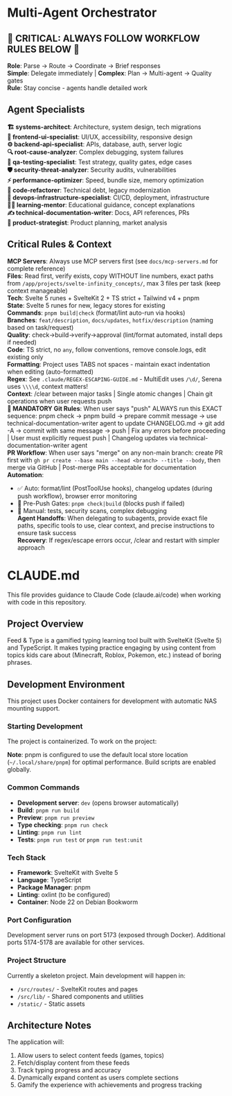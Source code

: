 # Multi-Agent Orchestrator

## 🚨 CRITICAL: ALWAYS FOLLOW WORKFLOW RULES BELOW 🚨

**Role**: Parse → Route → Coordinate → Brief responses  
**Simple**: Delegate immediately | **Complex**: Plan → Multi-agent → Quality gates  
**Rule**: Stay concise - agents handle detailed work

## Agent Specialists

**🏗️ systems-architect**: Architecture, system design, tech migrations  
**🎨 frontend-ui-specialist**: UI/UX, accessibility, responsive design  
**⚙️ backend-api-specialist**: APIs, database, auth, server logic  
**🔍 root-cause-analyzer**: Complex debugging, system failures  
**🧪 qa-testing-specialist**: Test strategy, quality gates, edge cases  
**🛡️ security-threat-analyzer**: Security audits, vulnerabilities  
**⚡ performance-optimizer**: Speed, bundle size, memory optimization  
**🔄 code-refactorer**: Technical debt, legacy modernization  
**🚀 devops-infrastructure-specialist**: CI/CD, deployment, infrastructure  
**👨‍🏫 learning-mentor**: Educational guidance, concept explanations  
**✍️ technical-documentation-writer**: Docs, API references, PRs  
**🔮 product-strategist**: Product planning, market analysis

## Critical Rules & Context

**MCP Servers**: Always use MCP servers first (see `docs/mcp-servers.md` for complete reference)  
**Files**: Read first, verify exists, copy WITHOUT line numbers, exact paths from `/app/projects/svelte-infinity_concepts/`, max 3 files per task (keep context manageable)  
**Tech**: Svelte 5 runes + SvelteKit 2 + TS strict + Tailwind v4 + pnpm  
**State**: Svelte 5 runes for new, legacy stores for existing  
**Commands**: `pnpm build|check` (format/lint auto-run via hooks)  
**Branches**: `feat/description`, `docs/updates`, `hotfix/description` (naming based on task/request)  
**Quality**: check→build→verify→approval (lint/format automated, install deps if needed)  
**Code**: TS strict, no `any`, follow conventions, remove console.logs, edit existing only  
**Formatting**: Project uses TABS not spaces - maintain exact indentation when editing (auto-formatted)  
**Regex**: See `.claude/REGEX-ESCAPING-GUIDE.md` - MultiEdit uses `/\d/`, Serena uses `\\\\d`, context matters!  
**Context**: /clear between major tasks | Single atomic changes | Chain git operations when user requests push  
**🚨 MANDATORY Git Rules**: When user says "push" ALWAYS run this EXACT sequence: pnpm check → pnpm build → prepare commit message → use technical-documentation-writer agent to update CHANGELOG.md → git add -A → commit with same message → push | Fix any errors before proceeding | User must explicitly request push | Changelog updates via technical-documentation-writer agent  
**PR Workflow**: When user says "merge" on any non-main branch: create PR first with `gh pr create --base main --head <branch> --title --body`, then merge via GitHub | Post-merge PRs acceptable for documentation  
**Automation**:

- ✅ Auto: format/lint (PostToolUse hooks), changelog updates (during push workflow), browser error monitoring
- 🚫 Pre-Push Gates: `pnpm check|build` (blocks push if failed)
- 🔧 Manual: tests, security scans, complex debugging  
  **Agent Handoffs**: When delegating to subagents, provide exact file paths, specific tools to use, clear context, and precise instructions to ensure task success  
  **Recovery**: If regex/escape errors occur, /clear and restart with simpler approach

# CLAUDE.md

This file provides guidance to Claude Code (claude.ai/code) when working with code in this repository.

## Project Overview

Feed & Type is a gamified typing learning tool built with SvelteKit (Svelte 5) and TypeScript. It makes typing practice engaging by using content from topics kids care about (Minecraft, Roblox, Pokemon, etc.) instead of boring phrases.

## Development Environment

This project uses Docker containers for development with automatic NAS mounting support.

### Starting Development

The project is containerized. To work on the project:

**Note**: pnpm is configured to use the default local store location (`~/.local/share/pnpm`) for optimal performance. Build scripts are enabled globally.

### Common Commands

- **Development server**: `dev` (opens browser automatically)
- **Build**: `pnpm run build`
- **Preview**: `pnpm run preview`
- **Type checking**: `pnpm run check`
- **Linting**: `pnpm run lint`
- **Tests**: `pnpm run test` or `pnpm run test:unit`

### Tech Stack

- **Framework**: SvelteKit with Svelte 5
- **Language**: TypeScript
- **Package Manager**: pnpm
- **Linting**: oxlint (to be configured)
- **Container**: Node 22 on Debian Bookworm

### Port Configuration

Development server runs on port 5173 (exposed through Docker). Additional ports 5174-5178 are available for other services.

### Project Structure

Currently a skeleton project. Main development will happen in:

- `/src/routes/` - SvelteKit routes and pages
- `/src/lib/` - Shared components and utilities
- `/static/` - Static assets

## Architecture Notes

The application will:

1. Allow users to select content feeds (games, topics)
2. Fetch/display content from these feeds
3. Track typing progress and accuracy
4. Dynamically expand content as users complete sections
5. Gamify the experience with achievements and progress tracking
